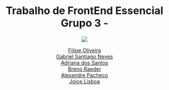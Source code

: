 <div align="center">
  
# Trabalho de FrontEnd Essencial Grupo 3 - 

</div>

<div align="center">

  <img          src="https://camo.githubusercontent.com/5228369060d19dcc54abe504fb33140e0c69db5c3ae60693868812d8f550efaf/68747470733a2f2f63646e2e646973636f72646170702e636f6d2f6174746163686d656e74732f313039303037363533393630323836363137362f313039303335333035393239303431393334302f3332363732373030395f3837363639313436303034383234375f313536313132353339393930393630393335395f6e2d72656d6f766562672d707265766965772d72656d6f766562672d707265766965772e706e67">
  
</div>
  
<div align="center">
  
<a href = "https://github.com/filipe-oliv95" target="_blank"> Filipe Oliveira </a> <br>
<a href = "https://github.com/S4nt1ag" target="_blank"> Gabriel Santiago Neves </a> <br>
<a href = "https://github.com/DriRSantos" target="_blank"> Adriana dos Santos </a> <br>
<a href = "https://github.com/BrenoRaeder" target="_blank"> Breno Raeder </a> <br>
<a href = "https://github.com/alexandre-vpacheco" target="_blank"> Alexandre Pacheco </a> <br>
<a href = "https://github.com/JoiceLisboa" target="_blank"> Joice Lisboa </a> <br>
  
</div>
